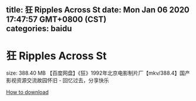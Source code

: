 
title: 狂 Ripples Across St
date: Mon Jan 06 2020 17:47:57 GMT+0800 (CST)    
categories: baidu
---

# 狂 Ripples Across St
size: 388.40 MB
 【百度网盘】《狂》1992年北京电影制片厂【mkv/388.4】国产影视资源交流故园怀旧 - 回忆过去，分享快乐
 

[How to download](https://bpcam.bemobtrk.com/go/2ceec3aa-1ca2-46d6-b9ff-aaa5c184517c?jno=2590)